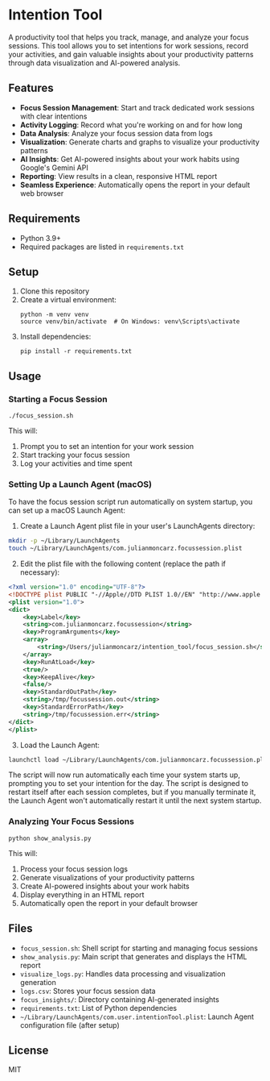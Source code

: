 # Intention Tool

A productivity tool that helps you track, manage, and analyze your focus sessions. This tool allows you to set intentions for work sessions, record your activities, and gain valuable insights about your productivity patterns through data visualization and AI-powered analysis.

## Features

- **Focus Session Management**: Start and track dedicated work sessions with clear intentions
- **Activity Logging**: Record what you're working on and for how long
- **Data Analysis**: Analyze your focus session data from logs
- **Visualization**: Generate charts and graphs to visualize your productivity patterns
- **AI Insights**: Get AI-powered insights about your work habits using Google's Gemini API
- **Reporting**: View results in a clean, responsive HTML report
- **Seamless Experience**: Automatically opens the report in your default web browser

## Requirements

- Python 3.9+
- Required packages are listed in `requirements.txt`

## Setup

1. Clone this repository
2. Create a virtual environment:
   ```
   python -m venv venv
   source venv/bin/activate  # On Windows: venv\Scripts\activate
   ```
3. Install dependencies:
   ```
   pip install -r requirements.txt
   ```

## Usage

### Starting a Focus Session

```
./focus_session.sh
```

This will:
1. Prompt you to set an intention for your work session
2. Start tracking your focus session
3. Log your activities and time spent

### Setting Up a Launch Agent (macOS)

To have the focus session script run automatically on system startup, you can set up a macOS Launch Agent:

1. Create a Launch Agent plist file in your user's LaunchAgents directory:

```bash
mkdir -p ~/Library/LaunchAgents
touch ~/Library/LaunchAgents/com.julianmoncarz.focussession.plist
```

2. Edit the plist file with the following content (replace the path if necessary):

```xml
<?xml version="1.0" encoding="UTF-8"?>
<!DOCTYPE plist PUBLIC "-//Apple//DTD PLIST 1.0//EN" "http://www.apple.com/DTDs/PropertyList-1.0.dtd">
<plist version="1.0">
<dict>
    <key>Label</key>
    <string>com.julianmoncarz.focussession</string>
    <key>ProgramArguments</key>
    <array>
        <string>/Users/julianmoncarz/intention_tool/focus_session.sh</string>
    </array>
    <key>RunAtLoad</key>
    <true/>
    <key>KeepAlive</key>
    <false/>
    <key>StandardOutPath</key>
    <string>/tmp/focussession.out</string>
    <key>StandardErrorPath</key>
    <string>/tmp/focussession.err</string>
</dict>
</plist>
```

3. Load the Launch Agent:

```bash
launchctl load ~/Library/LaunchAgents/com.julianmoncarz.focussession.plist
```

The script will now run automatically each time your system starts up, prompting you to set your intention for the day. The script is designed to restart itself after each session completes, but if you manually terminate it, the Launch Agent won't automatically restart it until the next system startup.

### Analyzing Your Focus Sessions

```
python show_analysis.py
```

This will:
1. Process your focus session logs
2. Generate visualizations of your productivity patterns
3. Create AI-powered insights about your work habits
4. Display everything in an HTML report
5. Automatically open the report in your default browser

## Files

- `focus_session.sh`: Shell script for starting and managing focus sessions
- `show_analysis.py`: Main script that generates and displays the HTML report
- `visualize_logs.py`: Handles data processing and visualization generation
- `logs.csv`: Stores your focus session data
- `focus_insights/`: Directory containing AI-generated insights
- `requirements.txt`: List of Python dependencies
- `~/Library/LaunchAgents/com.user.intentionTool.plist`: Launch Agent configuration file (after setup)

## License

MIT
